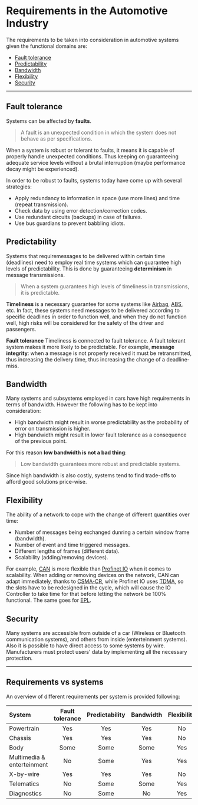 # Requirements in the Automotive Industry

The requirements to be taken into consideration in automotive systems given the functional domains are:

- [Fault tolerance](req.md#fault-tolerance)
- [Predictability](req.md#predictability)
- [Bandwidth](req.md#bandwidth)
- [Flexibility](req.md#flexibility)
- [Security](req.md#security)

---

## Fault tolerance
Systems can be affected by **faults**.

> A fault is an unexpected condition in which the system does not behave as per specifications.

When a system is robust or tolerant to faults, it means it is capable of properly handle unexpected conditions. Thus keeping on guaranteeing adequate service levels without a brutal interruption (maybe performance decay might be experienced).

In order to be robust to faults, systems today have come up with several strategies:

- Apply redundancy to information in space (use more lines) and time (repeat transmission).
- Check data by using error detection/correction codes.
- Use redundant circuits (backups) in case of failures.
- Use bus guardians to prevent babbling idiots.

## Predictability
Systems that requiremessages to be delivered within certain time (deadlines) need to employ real time systems which can guarantee high levels of predictability. This is done by guaranteeing **determinism** in message transmissions.

> When a system guarantees high levels of timeliness in transmissions, it is predictable.

**Timeliness** is a necessary guarantee for some systems like [Airbag](https://en.wikipedia.org/wiki/Airbag), [ABS](https://en.wikipedia.org/wiki/Anti-lock_braking_system), etc. In fact, these systems need messages to be delivered according to specific deadlines in order to function well, and when they do not function well, high risks will be considered for the safety of the driver and passengers.

**Fault tolerance** Timeliness is connected to fault tolerance. A fault tolerant system makes it more likely to be predictable. For example, **message integrity**: when a message is not properly received it must be retransmitted, thus increasing the delivery time, thus increasing the change of a deadline-miss.

## Bandwidth
Many systems and subsystems employed in cars have high requirements in terms of bandwidth. However the following has to be kept into consideration:

- High bandwidth might result in worse predictability as the probability of error on transmission is higher.
- High bandwidth might result in lower fault tolerance as a consequence of the previous point.

For this reason **low bandwidth is not a bad thing**:

> Low bandwidth guarantees more robust and predictable systems.

Since high bandwidth is also costly, systems tend to find trade-offs to afford good solutions price-wise.

## Flexibility
The ability of a network to cope with the change of different quantities over time:

- Number of messages being exchanged dunring a certain window frame (bandwidth).
- Number of event and time triggered messages.
- Different lengths of frames (different data).
- Scalability (adding/removing devices).

For example, [CAN](../can/intro.md) is more flexible than [Profinet IO](../rte/profinetio.md) when it comes to scalability. When adding or removing devices on the network, CAN can adapt immediately, thanks to [CSMA-CR](../can/phy-collision.md), while Profinet IO uses [TDMA](https://en.wikipedia.org/wiki/Time-division_multiple_access), so the slots have to be redesigned in the cycle, which will cause the IO Controller to take time for that before letting the network be 100% functional. The same goes for [EPL](../rte/epl.md).

## Security
Many systems are accessible from outside of a car (Wireless or Bluetooth communication systems), and others from inside (enterteinment systems). Also it is possible to have direct access to some systems by wire. Manufacturers must protect users' data by implementing all the necessary protection.

---

## Requirements vs systems

An overview of different requirements per system is provided following:

| System | Fault tolerance | Predictability | Bandwidth | Flexibility | Security |
|:-------|:---------------:|:-------------:|:----------:|:-----------:|:--------:|
| Powertrain | Yes | Yes | Yes | No | No |
| Chassis | Yes | Yes | Yes | No | No |
| Body | Some | Some | Some | Yes | Yes |
| Multimedia & enterteinment | No | Some | Yes | Yes | Some |
| X-by-wire | Yes | Yes | Yes | No | No |
| Telematics | No | Some | Some | Yes | Yes |
| Diagnostics | No | Some | No | Yes | Yes |
